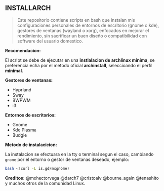 ## INSTALLARCH


>Este repositorio contiene scripts en bash que instalan mis configuraciones personales de entornos de escritorio (gnome o kde),  gestores de ventanas (wayland o xorg), enfocados en mejorar el rendimiento, sin sacrificar un buen diseño o compatibilidad con software del usuario domestico.


**Recomendacion:**

El script se debe de ejecutar en una **instlalacion de archlinux minima**, se preferencia echa por el metodo oficial **archinstall**, seleccioando el perfil **minimal**.


**Gestores de ventanas:**
- Hyprland
- Sway
- BWPWM
- i3


**Entornos de escritorios:**
* Gnome 
* Kde Plasma
* Budgie


**Metodo de instalacicion:**

La instalacion se efectuara en la tty o terminal segun el caso, cambiando `gnome` por el entorno o gestor de ventanas deseado, ejemplo:
```sh
bash <(curl -L is.gd/mxgnome)
```


**Creditos:**
@mxhectorvega @darch7 @cristoalv @bourne_again @tenashito y muchos otros de la comunidad Linux.
